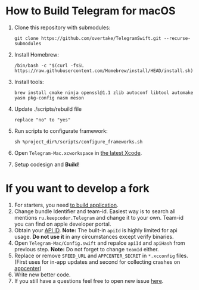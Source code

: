 # How to Build Telegram for macOS

1. Clone this repository with submodules:
	```
	git clone https://github.com/overtake/TelegramSwift.git --recurse-submodules
	```
2. Install Homebrew:
	```
	/bin/bash -c "$(curl -fsSL https://raw.githubusercontent.com/Homebrew/install/HEAD/install.sh)"
	```
3. Install tools: 
	```
	brew install cmake ninja openssl@1.1 zlib autoconf libtool automake yasm pkg-config nasm meson
 	```
4. Update ./scripts/rebuild file 
	```
	replace "no" to "yes"
	```
5. Run scripts to configurate framework: 
	```
	sh %project_dir%/scripts/configure_frameworks.sh
	```

6. Open `Telegram-Mac.xcworkspace` in [the latest Xcode](https://apps.apple.com/us/app/xcode/id497799835).  
7. Setup codesign and **Build**!



# If you want to develop a fork

1. For starters, you need [to build application](https://github.com/overtake/TelegramSwift/blob/master/INSTALL.md#how-to-build-telegram-for-macos).
2. Change bundle Identifier and team-id. Easiest way is to search all mentions `ru.keepcoder.Telegram` and change it to your own. Team-id you can find on apple developer portal.
3. Obtain your [API ID](https://core.telegram.org/api/obtaining_api_id). **Note:** The built-in `apiId` is highly limited for api usage. **Do not use it** in any circumstances except verify binaries.
4. Open `Telegram-Mac/Config.swift` and repalce `apiId` and `apiHash` from previous step. **Note:** Do not forget to change `teamId` either.
5. Replace or remove `SFEED_URL` and  `APPCENTER_SECRET`  in `*.xcconfig` files. (First uses for in-app updates and second for collecting crashes on [appcenter](https://appcenter.ms))
6. Write new better code.
7. If you still have a questions feel free to open new issue [here](https://github.com/overtake/TelegramSwift/issues/new).
